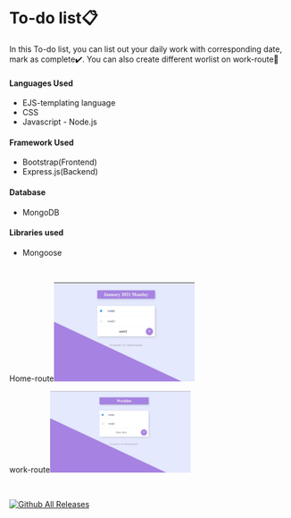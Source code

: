 <h1>To-do list📋</h1>

<p>In this To-do list, you can list out your daily work with corresponding date, mark as complete✔️. You can also create different worlist on work-route📝</p>

<h4>Languages Used</h4>
<ul>
    <li>EJS-templating language</li>
    <li>CSS</li>
    <li>Javascript - Node.js</li>
</ul>

<h4>Framework Used</h4>
<ul>
    <li>Bootstrap(Frontend)</li>
    <li>Express.js(Backend)</li>
</ul>

<h4>Database</h4>
<ul>
    <li>MongoDB</li>
</ul>

<h4>Libraries used</h4>
<ul>
    <li>Mongoose</li>
</ul>

<br>

<span>
    <p>Home-route<img src="public/Images/home-route.JPG" alt="home-route" width="50%"></p>
    <p>work-route<img src="public/Images/work-route.JPG" alt="work-route" width="50%"></p>
</span>

<br>

[![Github All Releases](https://img.shields.io/github/downloads/dikshitakambri/To-do-list-web-application/total.svg)]()